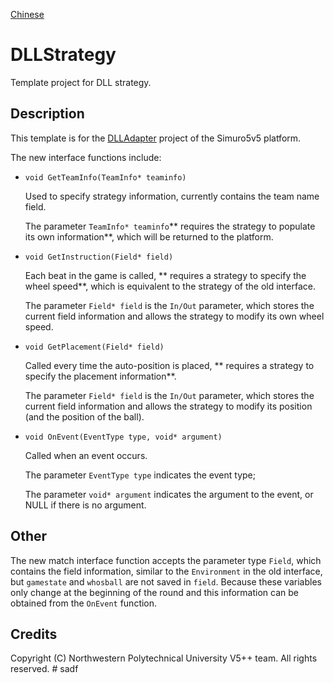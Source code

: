 [Chinese](https://github.com/npuv5pp/DLLStrategy/blob/master/README_zh.md)
# DLLStrategy

Template project for DLL strategy.

## Description

This template is for the [DLLAdapter](https://github.com/npuv5pp/V5DLLAdapter) project of the Simuro5v5 platform.

The new interface functions include:

- `void GetTeamInfo(TeamInfo* teaminfo)`

  Used to specify strategy information, currently contains the team name field.

  The parameter `TeamInfo* teaminfo`** requires the strategy to populate its own information**, which will be returned to the platform.

- `void GetInstruction(Field* field)`

  Each beat in the game is called, ** requires a strategy to specify the wheel speed**, which is equivalent to the strategy of the old interface.

  The parameter `Field* field` is the `In/Out` parameter, which stores the current field information and allows the strategy to modify its own wheel speed.

- `void GetPlacement(Field* field)`

  Called every time the auto-position is placed, ** requires a strategy to specify the placement information**.

  The parameter `Field* field` is the `In/Out` parameter, which stores the current field information and allows the strategy to modify its position (and the position of the ball).

- `void OnEvent(EventType type, void* argument)`

  Called when an event occurs.

  The parameter `EventType type` indicates the event type;

  The parameter `void* argument` indicates the argument to the event, or NULL if there is no argument.

## Other

The new match interface function accepts the parameter type `Field`, which contains the field information, similar to the `Environment` in the old interface, but `gamestate` and `whosball` are not saved in `field`. Because these variables only change at the beginning of the round and this information can be obtained from the `OnEvent` function.

## Credits

Copyright (C) Northwestern Polytechnical University V5++ team. All rights reserved.
#   s a d f  
 